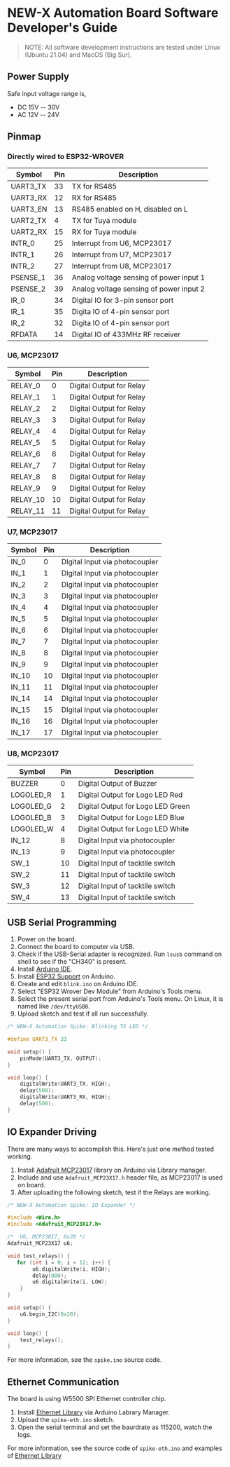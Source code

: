 # NEW-X Automation Board Software Developer's Guide

> NOTE: All software development instructions are tested under Linux (Ubuntu 21.04) and MacOS (Big Sur).


## Power Supply

Safe input voltage range is,

* DC 15V -- 30V
* AC 12V -- 24V

## Pinmap

### Directly wired to ESP32-WROVER

Symbol | Pin | Description
-------|-----|------------
UART3_TX | 33 | TX for RS485
UART3_RX | 12 | RX for RS485
UART3_EN | 13 | RS485 enabled on H, disabled on L
UART2_TX | 4 | TX for Tuya module
UART2_RX | 15 | RX for Tuya module
INTR_0 | 25 | Interrupt from U6, MCP23017
INTR_1 | 26 | Interrupt from U7, MCP23017
INTR_2 | 27 | Interrupt from U8, MCP23017
PSENSE_1 | 36 | Analog voltage sensing of power input 1
PSENSE_2 | 39 |  Analog voltage sensing of power input 2
IR_0 | 34 | Digital IO for 3-pin sensor port
IR_1 | 35 | Digita IO of 4-pin sensor port
IR_2 | 32 | Digita IO of 4-pin sensor port
RFDATA | 14 | Digital IO of 433MHz RF receiver

### U6, MCP23017

Symbol | Pin | Description
-------|-----|------------
RELAY_0 | 0 | Digital Output for Relay
RELAY_1 | 1 | Digital Output for Relay
RELAY_2 | 2 | Digital Output for Relay
RELAY_3 | 3 | Digital Output for Relay
RELAY_4 | 4 | Digital Output for Relay
RELAY_5 | 5 | Digital Output for Relay
RELAY_6 | 6 | Digital Output for Relay
RELAY_7 | 7 | Digital Output for Relay
RELAY_8 | 8 | Digital Output for Relay
RELAY_9 | 9 | Digital Output for Relay
RELAY_10 | 10 | Digital Output for Relay
RELAY_11 | 11 | Digital Output for Relay

### U7, MCP23017

Symbol | Pin | Description
-------|-----|------------
IN_0 | 0 | DIgital Input via photocoupler
IN_1 | 1 | DIgital Input via photocoupler
IN_2 | 2 | DIgital Input via photocoupler
IN_3 | 3 | DIgital Input via photocoupler
IN_4 | 4 | DIgital Input via photocoupler
IN_5 | 5 | DIgital Input via photocoupler
IN_6 | 6 | DIgital Input via photocoupler
IN_7 | 7 | DIgital Input via photocoupler
IN_8 | 8 | DIgital Input via photocoupler
IN_9 | 9 | DIgital Input via photocoupler
IN_10 | 10 | DIgital Input via photocoupler
IN_11 | 11 | DIgital Input via photocoupler
IN_14 | 14 | DIgital Input via photocoupler
IN_15 | 15 | DIgital Input via photocoupler
IN_16 | 16 | DIgital Input via photocoupler
IN_17 | 17 | DIgital Input via photocoupler

### U8, MCP23017

Symbol | Pin | Description
-------|-----|------------
BUZZER | 0 | Digital Output of Buzzer
LOGOLED_R | 1 | Digital Output for Logo LED Red
LOGOLED_G | 2 | Digital Output for Logo LED Green
LOGOLED_B | 3 | Digital Output for Logo LED Blue
LOGOLED_W | 4 | Digital Output for Logo LED White
IN_12 | 8 | Digital Input via photocoupler
IN_13 | 9 | Digital Input via photocoupler
SW_1 | 10 | Digital Input of tacktile switch
SW_2 | 11 | Digital Input of tacktile switch
SW_3 | 12 | Digital Input of tacktile switch
SW_4 | 13 | Digital Input of tacktile switch

## USB Serial Programming

1. Power on the board.
2. Connect the board to computer via USB.
3. Check if the USB-Serial adapter is recognized. Run `lsusb` command on shell to see if the "CH340" is present.
4. Install [Arduino IDE](https://www.arduino.cc/en/software).
5. Install [ESP32 Support](https://docs.espressif.com/projects/arduino-esp32/en/latest/installing.html) on Arduino.
6. Create and edit `blink.ino` on Arduino IDE.
7. Select "ESP32 Wrover Dev Module" from Arduino's Tools menu.
8. Select the present serial port from Arduino's Tools menu. On Linux, it is named like `/dev/ttyUSB0`.
9. Upload sketch and test if all run successfully.

```c
/* NEW-X Automation Spike: Blinking TX LED */

#define UART3_TX 33

void setup() {
    pinMode(UART3_TX, OUTPUT);
}

void loop() {
    digitalWrite(UART3_TX, HIGH);
    delay(500);
    digitalWrite(UART3_RX, HIGH);
    delay(500);
}
```


## IO Expander Driving

There are many ways to accomplish this. Here's just one method tested working.

1. Install [Adafruit MCP23017](https://github.com/adafruit/Adafruit-MCP23017-Arduino-Library) library on Arduino via Library manager.
2. Include and use `Adafruit_MCP23X17.h` header file, as MCP23017 is used on board.
3. After uploading the following sketch, test if the Relays are working.

```c
/* NEW-X Automation Spike: IO Expander */

#include <Wire.h>
#include <Adafruit_MCP23X17.h>

/*  U6, MCP23017, 0x20 */
Adafruit_MCP23X17 u6;

void test_relays() {
   for (int i = 0; i < 12; i++) {
        u6.digitalWrite(i, HIGH);
        delay(800);
        u6.digitalWrite(i, LOW);
    }
}

void setup() {
    u6.begin_I2C(0x20);
}

void loop() {
    test_relays();
}
```

For more information, see the `spike.ino` source code.


## Ethernet Communication

The board is using W5500 SPI Ethernet controller chip.

1. Install [Ethernet Library](https://www.arduino.cc/en/Reference/Ethernet) via Arduino Labrary Manager.
2. Upload the `spike-eth.ino` sketch.
3. Open the serial terminal and set the baurdrate as 115200, watch the logs.

For more information, see the source code of `spike-eth.ino` and examples of [Ethernet Library](https://www.arduino.cc/en/Reference/Ethernet)
